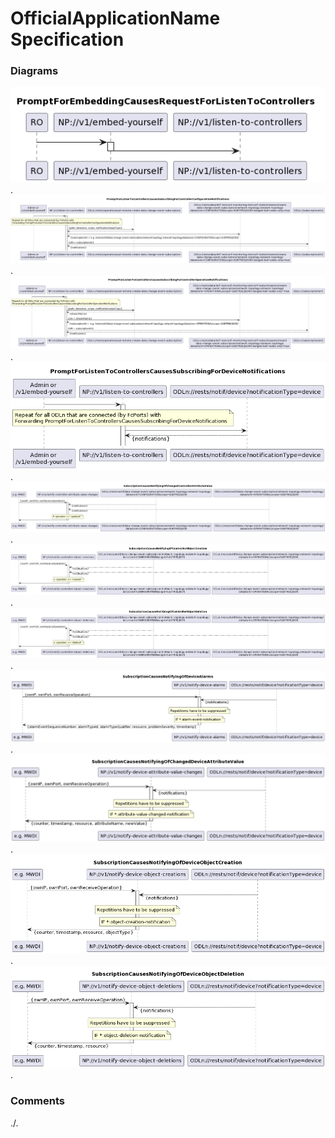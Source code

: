 # OfficialApplicationName Specification

### Diagrams
![PromptForEmbeddingCausesRequestForListenToControllers](./im000_ListenToControllers.png)  
.  
![PromptForListenToControllersCausesSubscribingForControllerConfigurationNotifications](./is001_SubscribingForControllerConfigurationNotifications.png)  
.  
![PromptForListenToControllersCausesSubscribingForControllerOperationNotifications](./is003_SubscribingForControllerOperationNotifications.png)  
.  
![PromptForListenToControllersCausesSubscribingForDeviceNotifications](./is005_SubscribingForDeviceNotifications.png)  
.  
![SubscriptionCausesNotifyingOfChangedControllerAttributeValue](./is011_NotifyingOfChangedControllerAttributeValue.png)  
.  
![SubscriptionCausesNotifyingOfControllerObjectCreation](./is012_NotifyingOfControllerObjectCreation.png)  
.  
![SubscriptionCausesNotifyingOfControllerObjectDeletion](./is013_NotifyingOfControllerObjectDeletion.png)  
.  
![SubscriptionCausesNotifyingOfDeviceAlarms](./is020_NotifyingOfDeviceAlarms.png)  
.  
![SubscriptionCausesNotifyingOfChangedDeviceAttributeValue](./is021_NotifyingOfChangedDeviceAttributeValue.png)  
.  
![SubscriptionCausesNotifyingOfDeviceObjectCreation](./is022_NotifyingOfDeviceObjectCreation.png)  
.  
![SubscriptionCausesNotifyingOfDeviceObjectDeletion](./is023_NotifyingOfDeviceObjectDeletion.png)  
.  

### Comments
./.
